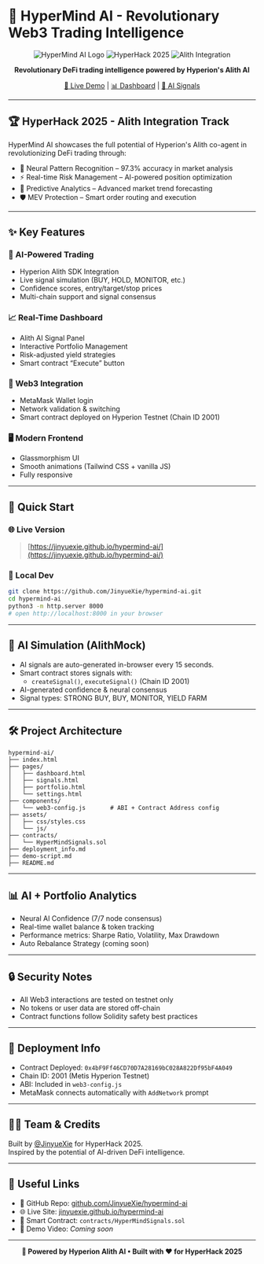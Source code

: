 # 🧠 HyperMind AI - Revolutionary Web3 Trading Intelligence

<div align="center">

![HyperMind AI Logo](https://img.shields.io/badge/HyperMind-AI-purple?style=for-the-badge&logo=brain)
![HyperHack 2025](https://img.shields.io/badge/HyperHack-2025-blue?style=for-the-badge)
![Alith Integration](https://img.shields.io/badge/Alith-Integration-green?style=for-the-badge)

**Revolutionary DeFi trading intelligence powered by Hyperion's Alith AI**

[🚀 Live Demo](https://www.youtube.com/watch?v=TVCFpXDk1e4) | [📊 Dashboard](https://jinyuexie.github.io/hypermind-ai/pages/dashboard.html) | [🧠 AI Signals](https://jinyuexie.github.io/hypermind-ai/pages/signals.html)

</div>

---

## 🏆 HyperHack 2025 - Alith Integration Track

HyperMind AI showcases the full potential of Hyperion's Alith co-agent in revolutionizing DeFi trading through:

- 🧠 Neural Pattern Recognition – 97.3% accuracy in market analysis  
- ⚡ Real-time Risk Management – AI-powered position optimization  
- 🔮 Predictive Analytics – Advanced market trend forecasting  
- 🛡️ MEV Protection – Smart order routing and execution  

---

## ✨ Key Features

### 🎯 AI-Powered Trading
- Hyperion Alith SDK Integration
- Live signal simulation (BUY, HOLD, MONITOR, etc.)
- Confidence scores, entry/target/stop prices
- Multi-chain support and signal consensus

### 📈 Real-Time Dashboard
- Alith AI Signal Panel
- Interactive Portfolio Management
- Risk-adjusted yield strategies
- Smart contract “Execute” button

### 🔐 Web3 Integration
- MetaMask Wallet login
- Network validation & switching
- Smart contract deployed on Hyperion Testnet (Chain ID 2001)

### 🖥️ Modern Frontend
- Glassmorphism UI
- Smooth animations (Tailwind CSS + vanilla JS)
- Fully responsive

---

## 🚀 Quick Start

### 🌐 Live Version
> [https://jinyuexie.github.io/hypermind-ai/](https://jinyuexie.github.io/hypermind-ai/)

### 🧪 Local Dev
```bash
git clone https://github.com/JinyueXie/hypermind-ai.git
cd hypermind-ai
python3 -m http.server 8000
# open http://localhost:8000 in your browser
```

---

## 🧠 AI Simulation (AlithMock)

- AI signals are auto-generated in-browser every 15 seconds.
- Smart contract stores signals with:
  - `createSignal()`, `executeSignal()` (Chain ID 2001)
- AI-generated confidence & neural consensus
- Signal types: STRONG BUY, BUY, MONITOR, YIELD FARM

---

## 🛠️ Project Architecture

```
hypermind-ai/
├── index.html
├── pages/
│   ├── dashboard.html
│   ├── signals.html
│   ├── portfolio.html
│   └── settings.html
├── components/
│   └── web3-config.js       # ABI + Contract Address config
├── assets/
│   ├── css/styles.css
│   └── js/
├── contracts/
│   └── HyperMindSignals.sol
├── deployment_info.md
├── demo-script.md
├── README.md
```

---

## 📊 AI + Portfolio Analytics

- Neural AI Confidence (7/7 node consensus)
- Real-time wallet balance & token tracking
- Performance metrics: Sharpe Ratio, Volatility, Max Drawdown
- Auto Rebalance Strategy (coming soon)

---

## 🔒 Security Notes

- All Web3 interactions are tested on testnet only
- No tokens or user data are stored off-chain
- Contract functions follow Solidity safety best practices

---

## 🧪 Deployment Info

- Contract Deployed: `0x4bF9Ff46CD70D7A28169bC028A822Df95bF4A049`
- Chain ID: 2001 (Metis Hyperion Testnet)
- ABI: Included in `web3-config.js`
- MetaMask connects automatically with `AddNetwork` prompt

---

## 🧑‍💻 Team & Credits

Built by [@JinyueXie](https://github.com/JinyueXie) for HyperHack 2025.  
Inspired by the potential of AI-driven DeFi intelligence.

---

## 🔗 Useful Links

- 🔴 GitHub Repo: [github.com/JinyueXie/hypermind-ai](https://github.com/JinyueXie/hypermind-ai)
- 🌐 Live Site: [jinyuexie.github.io/hypermind-ai](https://jinyuexie.github.io/hypermind-ai/)
- 🔧 Smart Contract: `contracts/HyperMindSignals.sol`
- 🎥 Demo Video: _Coming soon_

---

<div align="center">

**🧠 Powered by Hyperion Alith AI • Built with ❤️ for HyperHack 2025**

</div>

